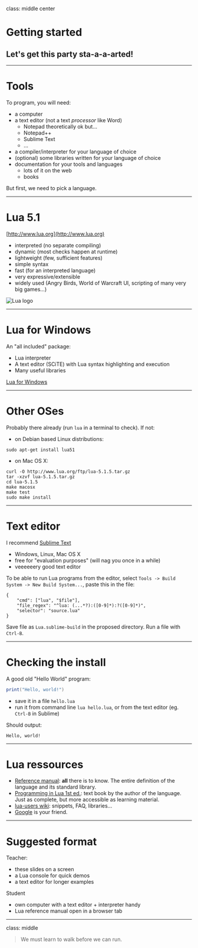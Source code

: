 class: middle center

# Getting started

## Let's get this party sta-a-a-arted!

---

# Tools

To program, you will need:

- a computer
- a text editor (not a text *processor* like Word)
	- Notepad theoretically ok but...
	- Notepad++
	- Sublime Text
	- ...
- a compiler/interpreter for your language of choice
- (optional) some libraries written for your language of choice
- documentation for your tools and languages
	- lots of it on the web
	- books

But first, we need to pick a language.
 
---

# Lua 5.1

[http://www.lua.org](http://www.lua.org)

- interpreted (no separate compiling)
- dynamic (most checks happen at runtime)
- lightweight (few, sufficient features)
- simple syntax
- fast (for an interpreted language)
- very expressive/extensible
- widely used (Angry Birds, World of Warcraft UI, scripting of many very big games...)

![Lua logo](http://www.lua.org/images/lua.gif)

---

# Lua for Windows

An "all included" package:

- Lua interpreter
- A text editor (SCiTE) with Lua syntax highlighting and execution
- Many useful libraries

[Lua for Windows](https://github.com/rjpcomputing/luaforwindows)

---

# Other OSes

Probably there already (run `lua` in a terminal to check). If not:

- on Debian based Linux distributions:

```
sudo apt-get install lua51
```

- on Mac OS X:

```
curl -O http://www.lua.org/ftp/lua-5.1.5.tar.gz
tar -xzvf lua-5.1.5.tar.gz
cd lua-5.1.5
make macosx
make test
sudo make install
```

---

Text editor
===========

I recommend [Sublime Text](http://www.sublimetext.com/)

- Windows, Linux, Mac OS X
- free for "evaluation purposes" (will nag you once in a while)
- veeeeeery good text editor

To be able to run Lua programs from the editor, select `Tools -> Build System -> New Build System...`, paste this in the file:

```
{
	"cmd": ["lua", "$file"],
	"file_regex": "^lua: (...*?):([0-9]*):?([0-9]*)",
	"selector": "source.lua"
}
```

Save file as `Lua.sublime-build` in the proposed directory. Run a file with `Ctrl-B`.

---

# Checking the install

A good old "Hello World" program:

```lua
print("Hello, world!")
```

- save it in a file `hello.lua`
- run it from command line `lua hello.lua`, or from the text editor (eg. `Ctrl-B` in Sublime)

Should output:

```
Hello, world!
```

---

# Lua ressources

- [Reference manual](http://www.lua.org/manual/5.1/): **all** there is to know. The entire definition of the language and its standard library.
- [Programming in Lua 1st ed.](http://www.lua.org/pil/contents.html): text book by the author of the language. Just as complete, but more accessible as learning material.
- [lua-users wiki](http://lua-users.org/wiki/): snippets, FAQ, libraries...
- [Google](http://www.google.com/) is your friend.

---

# Suggested format

Teacher:

- these slides on a screen
- a Lua console for quick demos
- a text editor for longer examples

Student

- own computer with a text editor + interpreter handy
- Lua reference manual open in a browser tab

---

class: middle

> We must learn to walk before we can run.